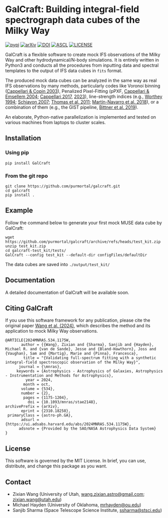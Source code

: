 
# GalCraft: Building integral-field spectrograph data cubes of the Milky Way


[![pypi](https://img.shields.io/badge/python-pypi-blue.svg)](https://pypi.org/project/GalCraft/)
[![arXiv](https://img.shields.io/badge/arxiv-2310.18258-b31b1b.svg)](https://arxiv.org/abs/2310.18258)
[![DOI](https://img.shields.io/badge/DOI-10.1093%2Fmnras%2Fstae2148-green.svg)](https://doi.org/10.1093/mnras/stae2148)
[![ASCL](https://img.shields.io/badge/ASCL-2410.001-%23262255.svg)](https://ascl.net/2410.001)
[![LICENSE](https://img.shields.io/badge/lisence-MIT-blue.svg)](https://github.com/purmortal/galcraft/blob/main/LICENSE)

GalCraft is a flexible software to create mock IFS observations of the Milky Way and other hydrodynamical/N-body simulations. It is entirely written in Python3 and conducts all the procedures from inputting data and spectral templates to the output of IFS data cubes in `fits` format. 

The produced mock data cubes can be analyzed in the same way as real IFS observations by many methods, particularly codes like Voronoi binning ([Cappellari & Copin 2003](https://ui.adsabs.harvard.edu/abs/2003MNRAS.342..345C/abstract)), Penalized Pixel-Fitting (pPXF, [Cappellari & Emsellem 2004](https://ui.adsabs.harvard.edu/abs/2004PASP..116..138C/abstract); [Cappellari 2017](https://ui.adsabs.harvard.edu/abs/2017MNRAS.466..798C/abstract), [2023](https://ui.adsabs.harvard.edu/abs/2023MNRAS.526.3273C/abstract)), line-strength indices (e.g., [Worthey 1994](https://ui.adsabs.harvard.edu/abs/1994ApJS...95..107W/abstract); [Schiavon 2007](https://ui.adsabs.harvard.edu/abs/2007ApJS..171..146S/abstract); [Thomas et al. 2011](https://ui.adsabs.harvard.edu/abs/2011MNRAS.412.2183T/abstract); [Martín-Navarro et al. 2018](https://ui.adsabs.harvard.edu/abs/2018MNRAS.475.3700M/abstract)), or a combination of them (e.g., the GIST pipeline, [Bittner et al. 2019](https://ui.adsabs.harvard.edu/abs/2019A%26A...628A.117B/abstract)).

An elaborate, Python-native parallelization is implemented and tested on various machines from laptops to cluster scales.



## Installation

### Using pip

```
pip install GalCraft
```

### From the git repo

```
git clone https://github.com/purmortal/galcraft.git
cd galcraft
pip install .
```

## Example

Follow the command below to generate your first mock MUSE data cube by GalCraft:

```
wget https://github.com/purmortal/galcraft/archive/refs/heads/test_kit.zip
unzip test_kit.zip
cd galcraft-test_kit/tests/
GalCraft --config test_kit --default-dir configFiles/defaultDir
```

The data cubes are saved into `./output/test_kit/`

## Documentation
A detailed documentation of GalCraft will be available soon.




## Citing GalCraft
If you use this software framework for any publication, please cite the original paper [Wang et al. (2024)](https://ui.adsabs.harvard.edu/abs/2024MNRAS.534.1175W/abstract), which describes the method and its application to mock Milky Way observations.

```
@ARTICLE{2024MNRAS.534.1175W,
       author = {{Wang}, Zixian and {Sharma}, Sanjib and {Hayden}, Michael R. and {van de Sande}, Jesse and {Bland-Hawthorn}, Joss and {Vaughan}, Sam and {Martig}, Marie and {Pinna}, Francesca},
        title = "{Validating full-spectrum fitting with a synthetic integral-field spectroscopic observation of the Milky Way}",
      journal = {\mnras},
     keywords = {Astrophysics - Astrophysics of Galaxies, Astrophysics - Instrumentation and Methods for Astrophysics},
         year = 2024,
        month = oct,
       volume = {534},
       number = {2},
        pages = {1175-1204},
          doi = {10.1093/mnras/stae2148},
archivePrefix = {arXiv},
       eprint = {2310.18258},
 primaryClass = {astro-ph.GA},
       adsurl = {https://ui.adsabs.harvard.edu/abs/2024MNRAS.534.1175W},
      adsnote = {Provided by the SAO/NASA Astrophysics Data System}
}
```




## License
This software is governed by the MIT License. In brief, you can use, distribute, and change this package as you want.


## Contact 
- Zixian Wang (University of Utah, wang.zixian.astro@gmail.com; zixian.wang@utah.edu)
- Michael Hayden (University of Oklahoma, mrhayden@ou.edu)
- Sanjib Sharma (Space Telescope Science Institute, ssharma@stsci.edu)
